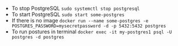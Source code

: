 - To stop PostgreSQL `sudo systemctl stop postgresql`
- To start PostgreSQL `sudo start some-postgres`
- If there is no image `docker run --name some-postgres -e POSTGRES_PASSWORD=mysecretpassword -d -p 5432:5432 postgres`
- To run postures in terminal `docker exec -it my-postgres1 psql -U postgres -d postgres`